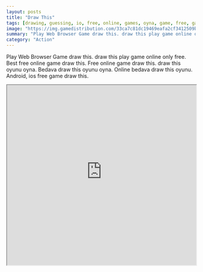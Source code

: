 ```yaml
---
layout: posts
title: "Draw This"
tags: [drawing, guessing, io, free, online, games, oyna, game, free, games, play, play, games]
image: "https://img.gamedistribution.com/33ca7c81dc19469eafa2cf3412509b58.jpg"
summary: "Play Web Browser Game draw this. draw this play game online only free. Best free online game draw this. Free online game draw this. draw this oyunu oyna. Bedava draw this oyunu oyna. Online bedava draw this oyunu. Android, ios free game draw this."
category: "Action"
---
```


Play Web Browser Game draw this. draw this play game online only free. Best free online game draw this. Free online game draw this. draw this oyunu oyna. Bedava draw this oyunu oyna. Online bedava draw this oyunu. Android, ios free game draw this.

<iframe width="100%" height="480px;" src="https://html5.gamedistribution.com/33ca7c81dc19469eafa2cf3412509b58/"></iframe>